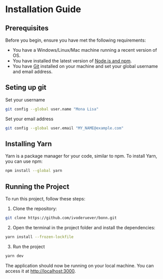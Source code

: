 # Installation Guide

## Prerequisites

Before you begin, ensure you have met the following requirements:

- You have a Windows/Linux/Mac machine running a recent version of OS.
- You have installed the latest version of [Node.js and npm](https://nodejs.org/en/download/).
- You have [Git](https://git-scm.com/downloads) installed on your machine and set your global username and email address.

## Seting up git

Set your username
```bash
git config --global user.name "Mona Lisa"
```

Set your email address
```bash
git config --global user.email "MY_NAME@example.com"
```

## Installing Yarn

Yarn is a package manager for your code, similar to npm. To install Yarn, you can use npm:

```bash
npm install --global yarn
```

## Running the Project

To run this project, follow these steps:

1. Clone the repository:

```bash
git clone https://github.com/ivoderuever/bonn.git
```

2. Open the terminal in the project folder and install the dependencies:

```bash
yarn install --frozen-lockfile
```

3. Run the project
  
```bash
yarn dev
```

The application should now be running on your local machine. You can access it at [http://localhost:3000](http://localhost:3000).